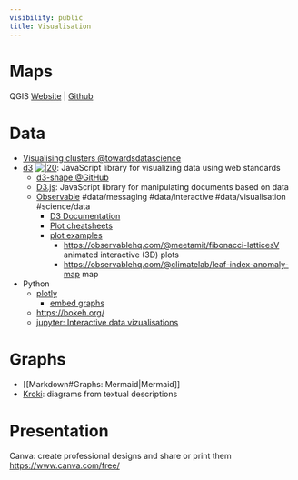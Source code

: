 ```yaml
---
visibility: public
title: Visualisation
---
```

# Maps

QGIS [Website](https://qgis.org/en/site/index.html) | [Github](https://github.com/qgis/QGIS)

# Data

- [Visualising clusters @towardsdatascience](https://towardsdatascience.com/best-practices-for-visualizing-your-cluster-results-20a3baac7426)
- [d3]() [![|20](github.png)](https://github.com/d3/d3): JavaScript library for visualizing data using web standards
    - [d3-shape @GitHub](https://github.com/d3/d3-shape)
    - [D3.js](https://d3js.org/): JavaScript library for manipulating documents based on data
    - [Observable](https://observablehq.com/) #data/messaging #data/interactive #data/visualisation #science/data
        - [D3 Documentation](https://observablehq.com/collection/@d3/documentation)
        - [Plot cheatsheets](https://observablehq.com/@observablehq/plot-cheatsheets?collection=@observablehq/plot-cheatsheets#)
        - [plot examples](https://observablehq.com/collection/@observablehq/plot-examples)
            - <https://observablehq.com/@meetamit/fibonacci-latticesV>
              animated interactive (3D) plots
            - <https://observablehq.com/@climatelab/leaf-index-anomaly-map>
              map
- Python
    - [plotly](https://plotly.com/)
        - [embed graphs](https://plotly.com/chart-studio-help/embed-graphs-in-websites/)
    - <https://bokeh.org/>
    - [jupyter: Interactive data vizualisations](https://jupyterbook.org/en/stable/interactive/interactive.html)

# Graphs

- [[Markdown#Graphs: Mermaid|Mermaid]]
- [Kroki](https://kroki.io/): diagrams from textual descriptions

# Presentation

Canva: create professional designs and share or print them
<https://www.canva.com/free/>
